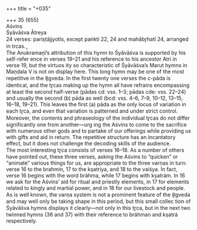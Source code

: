 +++
title = "+035"

+++
35 (655)  
Aśvins  
Śyāvāśva Ātreya  
24 verses: pariṣṭājjyotis, except paṅkti 22, 24 and mahābr̥hatī 24, arranged in trcas. ̥  
The Anukramaṇī’s attribution of this hymn to Śyāvāśva is supported by his self-refer ence in verses 19–21 and his reference to his ancestor Atri in verse 19, but the virtuos ity so characteristic of Śyāvāśva’s Marut hymns in Maṇḍala V is not on display here.  This long hymn may be one of the most repetitive in the R̥gveda. In the first twenty one verses the c-pāda is identical, and the tr̥cas making up the hymn all have refrains  encompassing at least the second half-verse (pādas cd: vss. 1–3; pādas cde: vss. 22–24)  and usually the second (b)  pāda as well (bcd:  vss. 4–6, 7–9, 10–12, 13–15, 16–18,  19–21). This leaves the first (a) pāda as the only locus of variation in each tr̥ca, and  even that variation is patterned and under strict control. Moreover, the contents and  phraseology of the individual tr̥cas do not differ significantly one from another—urg ing the Aśvins to come to the sacrifice with numerous other gods and to partake of  our offerings while providing us with gifts and aid in return. The repetitive structure  has an incantatory effect, but it does not challenge the decoding skills of the audience.  
The most interesting tr̥ca consists of verses 16–18. As a number of others have  pointed out, these three verses, asking the Aśvins to “quicken” or “animate” various  things for us, are appropriate to the three varṇas in turn: verse 16 to the brahmin, 17  to the kṣatriya, and 18 to the vaiśya. In fact, verse 16 begins with the word bráhma,  while 17 begins with kṣatrám. In 16 we ask for the Aśvins’ aid for ritual and priestly  elements, in 17 for elements related to kingly and martial power, and in 18 for our  livestock and people. As is well known, the varṇa system is not a prominent feature  of the R̥gveda and may well only be taking shape in this period, but this small collec tion of Śyāvāśva hymns displays it clearly—not only in this tr̥ca, but in the next two  twinned hymns (36 and 37) with their reference to bráhman and kṣatrá respectively.  